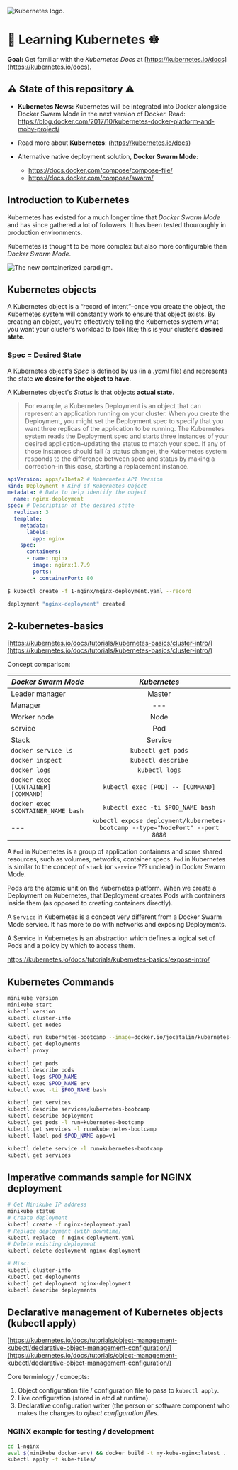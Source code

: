 ![Kubernetes logo.](/diagrams/icon.png)

# 🐳 Learning Kubernetes ☸️
**Goal:** Get familiar with the *Kubernetes Docs* at [https://kubernetes.io/docs](https://kubernetes.io/docs).

## ⚠️ State of this repository ⚠️

- **Kubernetes News:** Kubernetes will be integrated into Docker alongside Docker Swarm Mode in the next version of Docker. Read: <https://blog.docker.com/2017/10/kubernetes-docker-platform-and-moby-project/>

- Read more about **Kubernetes**:
(https://kubernetes.io/docs)

- Alternative native deployment solution, **Docker Swarm Mode**:
  * <https://docs.docker.com/compose/compose-file/>
  * <https://docs.docker.com/compose/swarm/>

## Introduction to Kubernetes

Kubernetes has existed for a much longer time that *Docker Swarm Mode* and has since gathered a lot of followers. It has been tested thouroughly in production environments.

Kubernetes is thought to be more complex but also more configurable than *Docker Swarm Mode*.

![The new containerized paradigm.](/diagrams/containerized-model.png)


## Kubernetes objects

A Kubernetes object is a “record of intent”–once you create the object, the Kubernetes system will constantly work to ensure that object exists. By creating an object, you’re effectively telling the Kubernetes system what you want your cluster’s workload to look like; this is your cluster’s **desired state**.

### Spec = Desired State

A Kubernetes object's *Spec* is defined by us (in a *.yaml* file) and represents the state **we desire for the object to have**.

A Kubernetes object's *Status* is that objects **actual state**.

> For example, a Kubernetes Deployment is an object that can represent an application running on your cluster. When you create the Deployment, you might set the Deployment spec to specify that you want three replicas of the application to be running. The Kubernetes system reads the Deployment spec and starts three instances of your desired application–updating the status to match your spec. If any of those instances should fail (a status change), the Kubernetes system responds to the difference between spec and status by making a correction–in this case, starting a replacement instance.

```yaml
apiVersion: apps/v1beta2 # Kubernetes API Version
kind: Deployment # Kind of Kubernetes Object
metadata: # Data to help identify the object
  name: nginx-deployment
spec: # Description of the desired state
  replicas: 3
  template:
    metadata:
      labels:
        app: nginx
    spec:
      containers:
      - name: nginx
        image: nginx:1.7.9
        ports:
        - containerPort: 80
```

```sh
$ kubectl create -f 1-nginx/nginx-deployment.yaml --record

deployment "nginx-deployment" created
```

## 2-kubernetes-basics

[https://kubernetes.io/docs/tutorials/kubernetes-basics/cluster-intro/](https://kubernetes.io/docs/tutorials/kubernetes-basics/cluster-intro/)

Concept comparison:

| *Docker Swarm Mode* | *Kubernetes* |
|----------|:-------------:|
| Leader manager |  Master |
| Manager |  --- |
| Worker node |  Node |
| service |  Pod |
| Stack |  Service |
| `docker service ls` | `kubectl get pods` |
| `docker inspect` | `kubectl describe` |
| `docker logs` | `kubectl logs` |
| `docker exec [CONTAINER] [COMMAND]` | `kubectl exec [POD] -- [COMMAND]` |
| `docker exec $CONTAINER_NAME bash` | `kubectl exec -ti $POD_NAME bash` |
| --- | `kubectl expose deployment/kubernetes-bootcamp --type="NodePort" --port 8080` |

A `Pod` in Kubernetes is a group of application containers and some shared resources, such as volumes, networks, container specs. `Pod` in Kubernetes is similar to the concept of `stack` (or `service` ??? unclear) in Docker Swarm Mode.

Pods are the atomic unit on the Kubernetes platform. When we create a Deployment on Kubernetes, that Deployment creates Pods with containers inside them (as opposed to creating containers directly).

A `Service` in Kubernetes is a concept very different from a Docker Swarm Mode service. It has more to do with networks and exposing Deployments.

A Service in Kubernetes is an abstraction which defines a logical set of Pods and a policy by which to access them.

https://kubernetes.io/docs/tutorials/kubernetes-basics/expose-intro/

## Kubernetes Commands

```sh
minikube version
minikube start
kubectl version
kubectl cluster-info
kubectl get nodes

kubectl run kubernetes-bootcamp --image=docker.io/jocatalin/kubernetes-bootcamp:v1 --port=8080
kubectl get deployments
kubectl proxy

kubectl get pods
kubectl describe pods
kubectl logs $POD_NAME
kubectl exec $POD_NAME env
kubectl exec -ti $POD_NAME bash

kubectl get services
kubectl describe services/kubernetes-bootcamp
kubectl describe deployment
kubectl get pods -l run=kubernetes-bootcamp
kubectl get services -l run=kubernetes-bootcamp
kubectl label pod $POD_NAME app=v1

kubectl delete service -l run=kubernetes-bootcamp
kubectl get services
```

## Imperative commands sample for NGINX deployment

```sh
# Get Minikube IP address
minikube status
# Create deployment
kubectl create -f nginx-deployment.yaml
# Replace deployment (with downtime)
kubectl replace -f nginx-deployment.yaml
# Delete existing deployment
kubectl delete deployment nginx-deployment

# Misc:
kubectl cluster-info
kubectl get deployments
kubectl get deployment nginx-deployment
kubectl describe deployments
```

## Declarative management of Kubernetes objects (kubectl apply)

[https://kubernetes.io/docs/tutorials/object-management-kubectl/declarative-object-management-configuration/](https://kubernetes.io/docs/tutorials/object-management-kubectl/declarative-object-management-configuration/)

Core terminlogy / concepts:

1. Object configuration file / configuration file to pass to `kubectl apply`.
2. Live configuration (stored in etcd at runtime).
3. Declarative configuration writer (the person or software component who makes the changes to *ojbect configuration files*.

### NGINX example for testing / development

```sh
cd 1-nginx
eval $(minikube docker-env) && docker build -t my-kube-nginx:latest .
kubectl apply -f kube-files/
```
